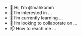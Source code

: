 - 👋 Hi, I’m @mahkomm
- 👀 I’m interested in ...
- 🌱 I’m currently learning ...
- 💞️ I’m looking to collaborate on ...
- 📫 How to reach me ...

<!---
mahkomm/mahkomm is a ✨ special ✨ repository because its `README.md` (this file) appears on your GitHub profile.
You can click the Preview link to take a look at your changes.
--->
